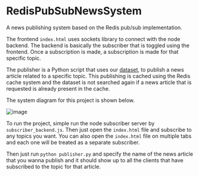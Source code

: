 # RedisPubSubNewsSystem

A news publishing system based on the Redis pub/sub implementation.

The frontend `index.html` uses sockets library to connect with the node backend. The backend is basically the subscriber that is toggled using the frontend. Once a subscription is made, a subscription is made for that specific topic. 

The publisher is a Python script that uses our [dataset](https://www.kaggle.com/datasets/amananandrai/ag-news-classification-dataset), to publish a news article related to a specific topic. This publishing is cached using the Redis cache system and the dataset is not searched again if a news article that is requested is already present in the cache. 

The system diagram for this project is shown below.

![image](https://user-images.githubusercontent.com/39828020/216795743-311fcfc2-4e6d-4e9e-84a3-4e0639664122.png)

To run the project, simple run the node subscriber server by `subscriber_backend.js`. Then just open the `index.html` file and subscribe to any topics you want. You can also open the `index.html` file on multiple tabs and each one will be treated as a separate subscriber. 

Then just run `python publisher.py` and specify the name of the news article that you wanna publish and it should show up to all the clients that have subscribed to the topic for that article.
